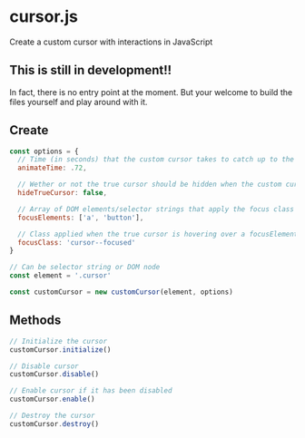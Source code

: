 # cursor.js
Create a custom cursor with interactions in JavaScript

## This is still in development!!
In fact, there is no entry point at the moment.
But your welcome to build the files yourself and play around with it.

## Create
``` js
const options = {
  // Time (in seconds) that the custom cursor takes to catch up to the true cursor after a mousemove
  animateTime: .72,

  // Wether or not the true cursor should be hidden when the custom cursor is initialized
  hideTrueCursor: false,

  // Array of DOM elements/selector strings that apply the focus class on hover
  focusElements: ['a', 'button'],

  // Class applied when the true cursor is hovering over a focusElement
  focusClass: 'cursor--focused'
}

// Can be selector string or DOM node
const element = '.cursor'

const customCursor = new customCursor(element, options)
```

## Methods
``` js
// Initialize the cursor
customCursor.initialize()

// Disable cursor
customCursor.disable()

// Enable cursor if it has been disabled
customCursor.enable()

// Destroy the cursor
customCursor.destroy()
```
